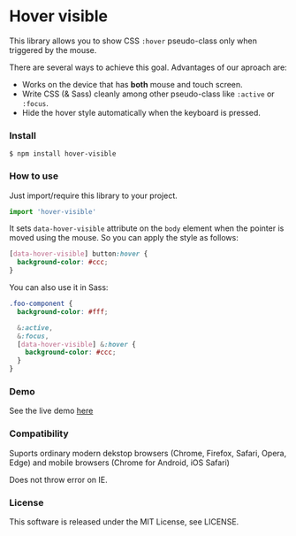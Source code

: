 # Hover visible

This library allows you to show CSS `:hover` pseudo-class only when triggered by the mouse.

There are several ways to achieve this goal.
Advantages of our aproach are:

- Works on the device that has **both** mouse and touch screen.
- Write CSS (& Sass) cleanly among other pseudo-class like `:active` or `:focus`.
- Hide the hover style automatically when the keyboard is pressed.

### Install

`$ npm install hover-visible`

### How to use

Just import/require this library to your project.

```js
import 'hover-visible'
```

It sets `data-hover-visible` attribute on the `body` element when the pointer is moved using the mouse.
So you can apply the style as follows:

```css
[data-hover-visible] button:hover {
  background-color: #ccc;
}
```

You can also use it in Sass:

```scss
.foo-component {
  background-color: #fff;

  &:active,
  &:focus,
  [data-hover-visible] &:hover {
    background-color: #ccc;
  }
}
```

### Demo

See the live demo [here](https://nota.github.io/hover-visible/demo.html)

### Compatibility

Suports ordinary modern dekstop browsers (Chrome, Firefox, Safari, Opera, Edge) and mobile browsers (Chrome for Android, iOS Safari)

Does not throw error on IE.

### License

This software is released under the MIT License, see LICENSE.
